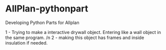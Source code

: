 # AllPlan-pythonpart
Developing Python Parts for Allplan 

1 - Trying to make a interactive drywall object. Entering like a wall object in the same program. /n
2 - making this object has frames and inside insulation if needed.

